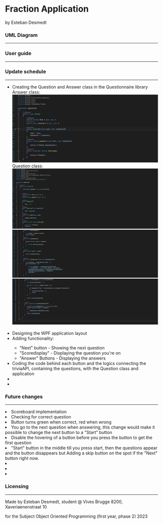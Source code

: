 # Fraction Application
by Esteban Desmedt
<h3> UML Diagram </h3>
<hr></hr>

<h3> User guide </h3>
<hr></hr>

<h3> Update schedule </h3>
<hr></hr>
<ul>
    <li> Creating the Question and Answer class in the Questionnaire library</li>
    Answer class:
    <img src="./Images/AnswerClass.jpg" alt="AnswerClass">
    Question class:
    <img src="./Images/QuestionClass1.jpg" alt="QuestionClass1">
    <img src="./Images/QuestionClass2.jpg" alt="QuestionClass2">
    <img src="./Images/QuestionClass3.jpg" alt="QuestionClass3">
    <br></br>
    <li> Designing the WPF application layout</li>
    <li> Adding functionality:</li>
    <ul>
    <li>"Next" button - Showing the next question</li>
    <li>"Scoredisplay" - Displaying the question you're on</li>
    <li>"Answer" Buttons - Displaying the answers</li>
    </ul>
    <li> Coding the code behind each button and the logics connecting the triviaAPI, containing the questions, with the Question class and application</li>
    <li></li>
    <li></li>
</ul>
<h3> Future changes </h3>
<hr></hr>
    <li>Scoreboard implementation</li>
    <li>Checking for correct question</li>
    <li>Button turns green when correct, red when wrong</li>
    <li>You go to the next question when answering, this change would make it possible to change the next button to a "Start" button</li>
    <li>Disable the hovering of a button before you press the button to get the first question</li>
    <li>"Start" button in the middle till you press start, then the questions appear and the button disappears but Adding a skip button on the spot if the "Next" button right now.</li>
    <li></li>
    <li></li>
    <li></li>
</ul>

<h3> Licensing </h3>
<hr></hr>
<p>Made by Esteban Desmedt, student @ Vives Brugge 8200, Xaveriaenenstraat 10</p>
<p>for the Subject Object Oriented Programming (first year, phase 2) 2023</p>
